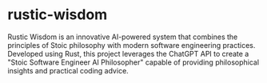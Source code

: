 # rustic-wisdom
Rustic Wisdom is an innovative AI-powered system that combines the principles of Stoic philosophy with modern software engineering practices. Developed using Rust, this project leverages the ChatGPT API to create a "Stoic Software Engineer AI Philosopher" capable of providing philosophical insights and practical coding advice.
